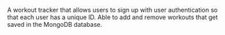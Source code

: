 A workout tracker that allows users to sign up with user authentication so that each user has a unique ID. Able to add and remove workouts that get saved in the MongoDB database. 
